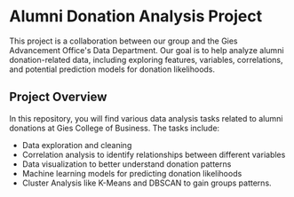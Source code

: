 # Alumni Donation Analysis Project

This project is a collaboration between our group and the Gies Advancement Office's Data Department. Our goal is to help analyze alumni donation-related data, including exploring features, variables, correlations, and potential prediction models for donation likelihoods.

## Project Overview

In this repository, you will find various data analysis tasks related to alumni donations at Gies College of Business. The tasks include:

- Data exploration and cleaning
- Correlation analysis to identify relationships between different variables
- Data visualization to better understand donation patterns
- Machine learning models for predicting donation likelihoods
- Cluster Analysis like K-Means and DBSCAN to gain groups patterns.


